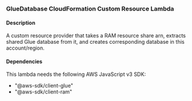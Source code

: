 ### GlueDatabase CloudFormation Custom Resource Lambda
#### Description
A custom resource provider that takes a RAM resource share arn, extracts shared Glue database from it, and creates corresponding database in this account/region.

#### Dependencies
This lambda needs the following AWS JavaScript v3 SDK:
- "@aws-sdk/client-glue"
- "@aws-sdk/client-ram"
